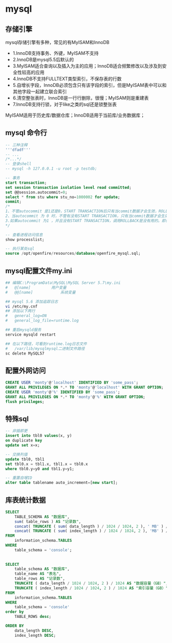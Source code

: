 # mysql

## 存储引擎
mysql存储引擎有多种，常见的有MyISAM和InnoDB
+ 1.InnoDB支持事务、外键，MyISAM不支持
+ 2.InnoDB是mysql5.5后默认的
+ 3.MyISAM适合查询以及插入为主的应用；InnoDB适合频繁修改以及涉及到安全性较高的应用
+ 4.InnoDB不支持FULLTEXT类型索引，不保存表的行数
+ 5.自增长字段，InnoDB必须包含只有该字段的索引，但是MyISAM表中可以和其他字段一起建立联合索引
+ 6.清空整张表时，InnoDB是一行行删除，很慢；MyISAM则是重建表
+ 7.InnoDB支持行锁，对于like之类的sql还是锁整张表

MyISAM适用于历史库/数据仓库；InnoDB适用于当前库/业务数据库；

## mysql 命令行
```sql
-- 三种注释
'''dfadf'''
-- ...
/*...*/
-- 登录shell
-- mysql -h 127.0.0.1 -u root -p testdb;

-- 事务
start transaction;
set session transaction isolation level read committed;
set @@session.autocommit=0;
select * from stu where stu_no=1000002 for update;
commit;
/*
1、不管autocommit 是1还是0，START TRANSACTION后只有当commit数据才会生效，ROLLBACK后就会回滚。
2、当autocommit 为 0 时，不管有没有START TRANSACTION，只有当commit数据才会生效，ROLLBACK后就会回滚。
3.如果autocommit 为1 ，并且没有START TRANSACTION，调用ROLLBACK是没有用的。即便设置了SAVEPOINT。
*/

-- 查看进程访问信息
show processlist;

-- 执行某处sql
source /opt/openfire/resources/database/openfire_mysql.sql;
```

## mysql配置文件my.ini
```sh
## 编辑C:\ProgramData\MySQL\MySQL Server 5.7\my.ini
#   @[name]			用户变量
#   @@[name]			系统变量

## mysql 5.6 添加追踪日志
vi /etc/my.cnf
## 添加以下两行
#   general_log=ON
#   general_log_file=runtime.log

## 重启mysqld服务
service mysqld restart

## 在以下路径，可看到runtime.log日志文件
#   /var/lib/mysqlmysql二进制文件路径
sc delete MySQL57
```

## 配置外网访问
```sql
CREATE USER 'monty'@'localhost' IDENTIFIED BY 'some_pass';
GRANT ALL PRIVILEGES ON *.* TO 'monty'@'localhost' WITH GRANT OPTION;
CREATE USER 'monty'@'%' IDENTIFIED BY 'some_pass';
GRANT ALL PRIVILEGES ON *.* TO 'monty'@'%' WITH GRANT OPTION;
flush privileges;
```

## 特殊sql
```sql
-- 非插即更
insert into tbl0 values(x, y)
on duplicate key 
update set x=x;

-- 交换列值
update tbl0, tbl1
set tbl0.x = tbl1.x, tbl1.x = tbl0.x
where tbl0.y=y0 and tbl1.y=y1;

-- 重置自增ID
alter table tablename auto_increment=[new start];
```

## 库表统计数据
```sql
SELECT
    TABLE_SCHEMA AS "数据库",
    sum( table_rows ) AS "记录数",
    concat( TRUNCATE ( sum( data_length ) / 1024 / 1024, 2 ), ' MB' ) / 1024 AS "数据容量（GB）",
    concat( TRUNCATE ( sum( index_length ) / 1024 / 1024, 2 ), 'MB' ) / 1024 AS "索引容量（GB）" 
FROM
    information_schema.TABLES 
WHERE
    table_schema = 'console';
    
   
SELECT
    table_schema AS "数据库",
    table_name AS "表名",
    table_rows AS "记录数",
    TRUNCATE ( data_length / 1024 / 1024, 2 ) / 1024 AS "数据容量（GB）",
    TRUNCATE ( index_length / 1024 / 1024, 2 ) / 1024 AS "索引容量（GB）" 
FROM
    information_schema.TABLES 
WHERE
    table_schema = 'console' 
order by 
	TABLE_ROWS desc;

ORDER BY
    data_length DESC,
    index_length DESC;
```